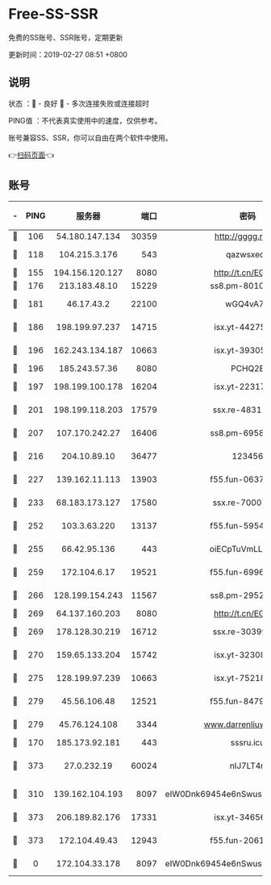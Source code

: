 # Free-SS-SSR

免费的SS账号、SSR账号，定期更新

更新时间：2019-02-27 08:51 +0800

## 说明

状态     ：🙂 - 良好 🙁 - 多次连接失败或连接超时

PING值   ：不代表真实使用中的速度，仅供参考。

账号兼容SS、SSR，你可以自由在两个软件中使用。

👉[扫码页面](https://liesauer.github.io/free-ss-ssr.github.io/)👈

## 账号

|-|PING|服务器|端口|密码|加密方式|区域|
|:----:|:----:|:-----:|-----:|:----:|:----:|:----:|
|🙂|106|54.180.147.134|30359|http://gggg.rocks|chacha20|KR|
|🙂|118|104.215.3.176|543|qazwsxedc|aes-256-gcm|JP|
|🙂|155|194.156.120.127|8080|http://t.cn/EGJIyrl|rc4-md5|RU|
|🙂|176|213.183.48.10|15229|ss8.pm-80109234|rc4-md5|RU|
|🙂|181|46.17.43.2|22100|wGQ4vA7D|aes-256-gcm|RU|
|🙂|186|198.199.97.237|14715|isx.yt-44275898|aes-256-cfb|US|
|🙂|196|162.243.134.187|10663|isx.yt-39305244|aes-256-cfb|US|
|🙂|196|185.243.57.36|8080|PCHQ2E|rc4-md5|US|
|🙂|197|198.199.100.178|16204|isx.yt-22317466|aes-256-cfb|US|
|🙂|201|198.199.118.203|17579|ssx.re-48311289|aes-256-cfb|US|
|🙂|207|107.170.242.27|16406|ss8.pm-69587797|aes-256-cfb|US|
|🙂|216|204.10.89.10|36477|123456|aes-256-cfb|US|
|🙂|227|139.162.11.113|13903|f55.fun-06375860|aes-256-cfb|SG|
|🙂|233|68.183.173.127|17580|ssx.re-70007414|aes-256-cfb|US|
|🙂|252|103.3.63.220|13137|f55.fun-59543154|aes-256-cfb|SG|
|🙂|255|66.42.95.136|443|oiECpTuVmLLxk4Ts|aes-256-cfb|US|
|🙂|259|172.104.6.17|19521|f55.fun-69966470|aes-256-cfb|US|
|🙂|266|128.199.154.243|11567|ss8.pm-29529398|aes-256-cfb|SG|
|🙂|269|64.137.160.203|8080|http://t.cn/EGJIyrl|rc4-md5|CA|
|🙂|269|178.128.30.219|16712|ssx.re-30399462|aes-256-cfb|SG|
|🙂|270|159.65.133.204|15742|isx.yt-32308322|aes-256-cfb|SG|
|🙂|275|128.199.97.239|10663|isx.yt-75218059|aes-256-cfb|SG|
|🙂|279|45.56.106.48|12521|f55.fun-84790716|aes-256-cfb|US|
|🙂|279|45.76.124.108|3344|www.darrenliuwei.com|aes-256-cfb|AU|
|🙂|170|185.173.92.181|443|sssru.icu|rc4-md5|RU|
|🙂|373|27.0.232.19|60024|nIJ7LT4n|xchacha20-ietf-poly1305|HK|
|🙁|310|139.162.104.193|8097|eIW0Dnk69454e6nSwuspv9DmS201tQ0D|aes-256-cfb|JP|
|🙁|373|206.189.82.176|17331|isx.yt-34656807|aes-256-cfb|SG|
|🙁|373|172.104.49.43|12943|f55.fun-20618102|aes-256-cfb|SG|
|🙁|0|172.104.33.178|8097|eIW0Dnk69454e6nSwuspv9DmS201tQ0D|aes-256-cfb|SG|
